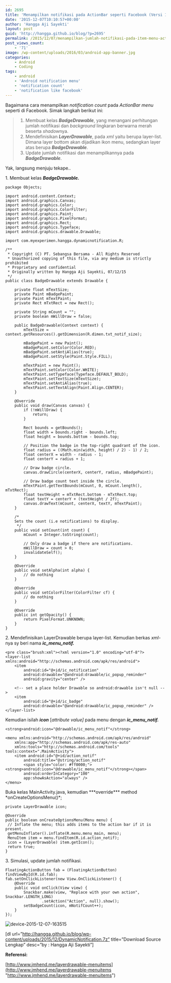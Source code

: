 ```yaml
---
id: 2695
title: 'Menampilkan notifikasi pada ActionBar seperti Facebook (Versi 1)'
date: '2015-12-07T10:10:57+00:00'
author: 'Hangga Aji Sayekti'
layout: post
guid: 'http://hangga.github.io/blog/?p=2695'
permalink: /2015/12/07/menampilkan-jumlah-notifikasi-pada-item-menu-actionbar-seperti-facebook/
post_views_count:
    - '71'
image: /wp-content/uploads/2016/03/android-app-banner.jpg
categories:
    - Android
    - Coding
tags:
    - android
    - 'Android notification menu'
    - 'notification count'
    - 'notification like facebook'
---
```


Bagaimana cara menampilkan *notification count* pada *ActionBar menu* seperti di Facebook. Simak langkah berikut ini:

> 1. Membuat kelas ***BadgeDrawable***, yang menangani perhitungan jumlah notifikasi dan *background* lingkaran berwarna merah beserta *shadow*nya.
> 2. Mendefinisikan ***LayerDrawable***, pada *xml* yaitu berupa layer-list. Dimana layer bottom akan dijadikan ikon menu, sedangkan layer atas berupa ***BadgeDrawable***.
> 3. Update jumlah notifikasi dan menampilkannya pada ***BadgeDrawable***.

Yak, langsung menjuju tekape..

1\. Membuat kelas ***BadgeDrawable.***

```
package Objects;

import android.content.Context;
import android.graphics.Canvas;
import android.graphics.Color;
import android.graphics.ColorFilter;
import android.graphics.Paint;
import android.graphics.PixelFormat;
import android.graphics.Rect;
import android.graphics.Typeface;
import android.graphics.drawable.Drawable;

import com.myexperimen.hangga.dynamicnotification.R;

/**
 * Copyright (C) PT. Sebangsa Bersama - All Rights Reserved
 * Unauthorized copying of this file, via any medium is strictly prohibited
 * Proprietary and confidential
 * Originally written by Hangga Aji Sayekti, 07/12/15
 */
public class BadgeDrawable extends Drawable {

    private float mTextSize;
    private Paint mBadgePaint;
    private Paint mTextPaint;
    private Rect mTxtRect = new Rect();

    private String mCount = "";
    private boolean mWillDraw = false;

    public BadgeDrawable(Context context) {
        mTextSize = context.getResources().getDimension(R.dimen.txt_notif_size);

        mBadgePaint = new Paint();
        mBadgePaint.setColor(Color.RED);
        mBadgePaint.setAntiAlias(true);
        mBadgePaint.setStyle(Paint.Style.FILL);

        mTextPaint = new Paint();
        mTextPaint.setColor(Color.WHITE);
        mTextPaint.setTypeface(Typeface.DEFAULT_BOLD);
        mTextPaint.setTextSize(mTextSize);
        mTextPaint.setAntiAlias(true);
        mTextPaint.setTextAlign(Paint.Align.CENTER);
    }

    @Override
    public void draw(Canvas canvas) {
        if (!mWillDraw) {
            return;
        }

        Rect bounds = getBounds();
        float width = bounds.right - bounds.left;
        float height = bounds.bottom - bounds.top;

        // Position the badge in the top-right quadrant of the icon.
        float radius = ((Math.min(width, height) / 2) - 1) / 2;
        float centerX = width - radius - 1;
        float centerY = radius + 1;

        // Draw badge circle.
        canvas.drawCircle(centerX, centerY, radius, mBadgePaint);

        // Draw badge count text inside the circle.
        mTextPaint.getTextBounds(mCount, 0, mCount.length(), mTxtRect);
        float textHeight = mTxtRect.bottom - mTxtRect.top;
        float textY = centerY + (textHeight / 2f);
        canvas.drawText(mCount, centerX, textY, mTextPaint);
    }

    /*
    Sets the count (i.e notifications) to display.
     */
    public void setCount(int count) {
        mCount = Integer.toString(count);

        // Only draw a badge if there are notifications.
        mWillDraw = count > 0;
        invalidateSelf();
    }

    @Override
    public void setAlpha(int alpha) {
        // do nothing
    }

    @Override
    public void setColorFilter(ColorFilter cf) {
        // do nothing
    }

    @Override
    public int getOpacity() {
        return PixelFormat.UNKNOWN;
    }
}
```

2\. Mendefinisikan LayerDrawable berupa layer-list. Kemudian berkas *xml*-nya sy beri nama ***ic\_menu\_notif.***

```
<pre class="brush:xml"><?xml version="1.0" encoding="utf-8"?>
<layer-list xmlns:android="http://schemas.android.com/apk/res/android">
    <item
        android:id="@+id/ic_notification"
        android:drawable="@android:drawable/ic_popup_reminder"
        android:gravity="center" />

    <!-- set a place holder Drawable so android:drawable isn't null -->
    <item
        android:id="@+id/ic_badge"
        android:drawable="@android:drawable/ic_popup_reminder" />
</layer-list>
```

Kemudian isilah ***icon*** \[*attribute value\]* pada menu dengan ***ic\_menu\_notif.***

```
<strong>android:icon="@drawable/ic_menu_notif"</strong>
```

```
<menu xmlns:android="http://schemas.android.com/apk/res/android"
    xmlns:app="http://schemas.android.com/apk/res-auto"
    xmlns:tools="http://schemas.android.com/tools" tools:context=".MainActivity">
    <item android:id="@+id/action_notif"
        android:title="@string/action_notif"
        <span style="color: #ff0000;"><strong>android:icon="@drawable/ic_menu_notif"</strong></span>
        android:orderInCategory="100"
        app:showAsAction="always" />
</menu>
```

<menu></menu>Buka kelas MainActivity.java, kemudian ***override*** method *onCreateOptionsMenu()*;

```
private LayerDrawable icon;
```

```
@Override
public boolean onCreateOptionsMenu(Menu menu) {
 // Inflate the menu; this adds items to the action bar if it is present.
 getMenuInflater().inflate(R.menu.menu_main, menu);
 MenuItem item = menu.findItem(R.id.action_notif);
 icon = (LayerDrawable) item.getIcon();
 return true;
}
```

3\. Simulasi, update jumlah notifikasi.

```
FloatingActionButton fab = (FloatingActionButton) findViewById(R.id.fab);
fab.setOnClickListener(new View.OnClickListener() {
    @Override
    public void onClick(View view) {
        Snackbar.make(view, "Replace with your own action", Snackbar.LENGTH_LONG)
                .setAction("Action", null).show();
        setBadgeCount(icon, mNotifCount++);
    }
});
```

![device-2015-12-07-163515](http://hangga.github.io/blog/wp-content/uploads/2015/12/device-2015-12-07-163515-510x731.png)

\[dl url=”http://hangga.github.io/blog/wp-content/uploads/2015/12/DynamicNotification.7z” title=”Download Source Lengkap” desc=”by : Hangga Aji Sayekti”\]

**Referensi:**

[http://www.jmhend.me/layerdrawable-menuitems](http://www.jmhend.me/layerdrawable-menuitems "http://www.jmhend.me/layerdrawable-menuitems")